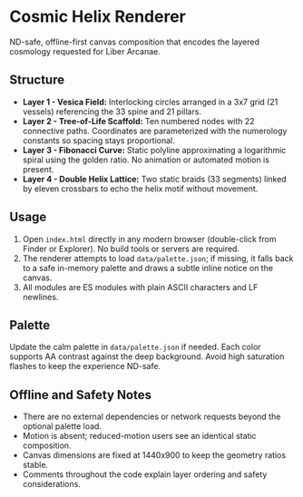 # Cosmic Helix Renderer

ND-safe, offline-first canvas composition that encodes the layered cosmology requested for Liber Arcanae.

## Structure
- **Layer 1 - Vesica Field:** Interlocking circles arranged in a 3x7 grid (21 vessels) referencing the 33 spine and 21 pillars.
- **Layer 2 - Tree-of-Life Scaffold:** Ten numbered nodes with 22 connective paths. Coordinates are parameterized with the numerology constants so spacing stays proportional.
- **Layer 3 - Fibonacci Curve:** Static polyline approximating a logarithmic spiral using the golden ratio. No animation or automated motion is present.
- **Layer 4 - Double Helix Lattice:** Two static braids (33 segments) linked by eleven crossbars to echo the helix motif without movement.

## Usage
1. Open `index.html` directly in any modern browser (double-click from Finder or Explorer). No build tools or servers are required.
2. The renderer attempts to load `data/palette.json`; if missing, it falls back to a safe in-memory palette and draws a subtle inline notice on the canvas.
3. All modules are ES modules with plain ASCII characters and LF newlines.

## Palette
Update the calm palette in `data/palette.json` if needed. Each color supports AA contrast against the deep background. Avoid high saturation flashes to keep the experience ND-safe.

## Offline and Safety Notes
- There are no external dependencies or network requests beyond the optional palette load.
- Motion is absent; reduced-motion users see an identical static composition.
- Canvas dimensions are fixed at 1440x900 to keep the geometry ratios stable.
- Comments throughout the code explain layer ordering and safety considerations.
